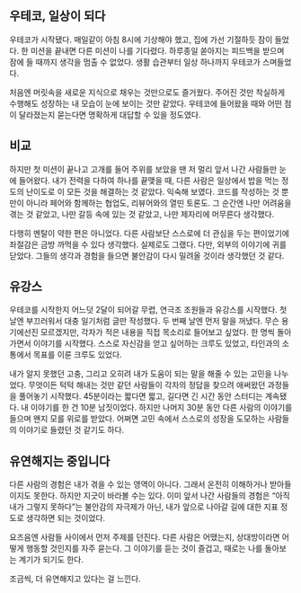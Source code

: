 ## 우테코, 일상이 되다

우테코가 시작됐다. 매일같이 아침 8시에 기상해야 했고, 집에 가선 기절하듯 잠이 들었다. 한 미션을 끝내면 다른 미션이 나를 기다렸다. 하루종일 쏟아지는 피드백을 받으며 잠에 들 때까지 생각을 멈출 수 없었다. 생활 습관부터 일상 하나까지 우테코가 스며들었다.

처음엔 머릿속을 새로운 지식으로 채우는 것만으로도 즐거웠다. 주어진 것만 착실하게 수행해도 성장하는 내 모습이 눈에 보이는 것만 같았다. 우테코에 들어왔을 때와 어떤 점이 달라졌는지 묻는다면 명확하게 대답할 수 있을 정도였다.

## 비교

하지만 첫 미션이 끝나고 고개를 들어 주위를 보았을 땐 저 멀리 앞서 나간 사람들만 눈에 들어왔다. 내가 전력을 다하여 하나를 끝맺을 때, 다른 사람은 일상에서 밥을 먹는 정도의 난이도로 이 모든 것을 해결하는 것 같았다. 익숙해 보였다. 코드를 작성하는 것 뿐만이 아니라 페어와 함께하는 협업도, 리뷰어와의 열띤 토론도. 그 순간엔 나만 어려움을 겪는 것 같았고, 나만 갈등 속에 있는 것 같았고, 나만 제자리에 머무른다 생각했다.

다행히 멘탈이 약한 편은 아니었다. 다른 사람보단 스스로에 더 관심을 두는 편이었기에 좌절감은 금방 까먹을 수 있다 생각했다. 실제로도 그랬다. 다만, 외부의 이야기에 귀를 닫았다. 그들의 생각과 경험을 들으면 불안감이 다시 밀려올 것이라 생각했던 것 같다.

## 유강스

우테코를 시작한지 어느덧 2달이 되어갈 무렵, 연극조 조원들과 유강스를 시작했다. 첫 날엔 부끄러워서 대충 일기처럼 글만 작성했다. 두 번째 날엔 먼저 말을 꺼냈다. 무슨 용기에선진 모르겠지만, 각자가 적은 내용을 직접 목소리로 들어보고 싶었다. 한 명씩 돌아가면서 이야기를 시작했다. 스스로 자신감을 얻고 싶어하는 크루도 있었고, 타인과의 소통에서 목표를 이룬 크루도 있었다.

내가 알지 못했던 고충, 그리고 오히려 내가 도움이 되는 말을 해줄 수 있는 고민을 나누었다. 무엇이든 턱턱 해내는 것만 같던 사람들이 각자의 정답을 찾으려 애써왔던 과정들을 풀어놓기 시작했다. 45분이라는 짧다면 짧고, 길다면 긴 시간 동안 스터디는 계속됐다. 내 이야기를 한 건 10분 남짓이었다. 하지만 나머지 30분 동안 다른 사람의 이야기를 들으며 왠지 모를 위로를 받았다. 어쩌면 고민 속에서 스스로의 성장을 도모하는 사람들의 이야기로 들렸던 것 같기도 하다.

## 유연해지는 중입니다

다른 사람의 경험은 내가 겪을 수 있는 영역이 아니다. 그래서 온전히 이해하거나 받아들이지도 못한다. 하지만 지긋이 바라볼 수는 있다. 이미 앞서 나간 사람들의 경험은 “아직 내가 그렇지 못하다”는 불안감의 자극제가 아닌, 내가 앞으로 나아갈 길에 대한 지표 정도로 생각하면 되는 것이었다.

요즈음엔 사람들 사이에서 먼저 주제를 던진다. 다른 사람은 어땠는지, 상대방이라면 어떻게 행동할 것인지를 자주 묻는다. 그 이야기를 듣는 것이 즐겁고, 때로는 나를 돌아보는 계기가 되기도 한다.

조금씩, 더 유연해지고 있다는 걸 느낀다.
